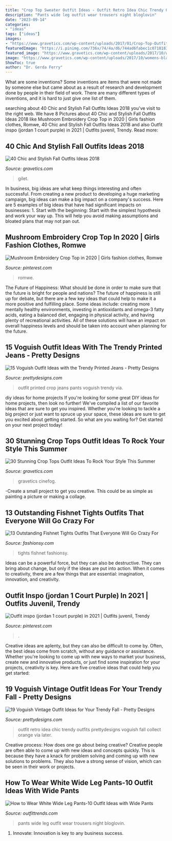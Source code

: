 ```yaml
---
title: "Crop Top Sweater Outfit Ideas - Outfit Retro Idea Chic Trendy Outfits Prettydesigns Voguish Fall Collect Orange Via Later"
description: "Pants wide leg outfit wear trousers night bloglovin"
date: "2023-09-14"
categories:
- "ideas"
tags: ["ideas"]
images:
- "https://www.gravetics.com/wp-content/uploads/2017/01/Crop-Top-Outfit-Ideas16.jpg"
featuredImage: "https://i.pinimg.com/736x/74/4a/d6/744ad6fabec1c0718183a32c620fb1c1.jpg"
featured_image: "https://www.gravetics.com/wp-content/uploads/2017/10/womens-black-gilet.jpg"
image: "https://www.gravetics.com/wp-content/uploads/2017/10/womens-black-gilet.jpg"
ShowToc: true
author: "Dr. Gerda Ferry"
---
```



What are some inventions?
Some inventions are items that were not made by someone else but came about as a result of research and development done by people in their field of work. There are many different types of inventions, and it is hard to just give one list of them.

	

		
searching about 40 Chic and Stylish Fall Outfits Ideas 2018 you've visit to the right web. We have 8 Pictures about 40 Chic and Stylish Fall Outfits Ideas 2018 like Mushroom Embroidery Crop Top in 2020 | Girls fashion clothes, Romwe, 40 Chic and Stylish Fall Outfits Ideas 2018 and also Outfit inspo (jordan 1 court purple) in 2021 | Outfits juvenil, Trendy. Read more:
		
    
## 40 Chic And Stylish Fall Outfits Ideas 2018

<img loading=lazy src="https://www.gravetics.com/wp-content/uploads/2017/10/womens-black-gilet.jpg" onerror="this.onerror=null;this.src='https://tse1.mm.bing.net/th?id=OIP.c7XTR7FoZHuVme95I8fvMgAAAA&amp;pid=15.1';" alt="40 Chic and Stylish Fall Outfits Ideas 2018">

_Source: gravetics.com_

>gilet. 

	

In business, big ideas are what keep things interesting and often successful. From creating a new product to developing a huge marketing campaign, big ideas can make a big impact on a company's success. Here are 5 examples of big ideas that have had significant impacts on businesses: 1. Start with the beginning: Start with the simplest hypothesis and work your way up. This will help you avoid making assumptions and bloated plans that may not pan out. 
    
## Mushroom Embroidery Crop Top In 2020 | Girls Fashion Clothes, Romwe

<img loading=lazy src="https://i.pinimg.com/736x/74/4a/d6/744ad6fabec1c0718183a32c620fb1c1.jpg" onerror="this.onerror=null;this.src='https://tse2.mm.bing.net/th?id=OIP.9mhTx4k4L_cHG4K_gVO6DgHaJ3&amp;pid=15.1';" alt="Mushroom Embroidery Crop Top in 2020 | Girls fashion clothes, Romwe">

_Source: pinterest.com_

>romwe. 

	

The Future of Happiness: What should be done in order to make sure that the future is bright for people and nations?
The future of happiness is still up for debate, but there are a few key ideas that could help to make it a more positive and fulfilling place. Some ideas include: creating more mentally healthy environments, investing in antioxidants and omega-3 fatty acids, eating a balanced diet, engaging in physical activity, and having plenty of recreational activities. All of these solutions will have an impact on overall happiness levels and should be taken into account when planning for the future.

    
## 15 Voguish Outfit Ideas With The Trendy Printed Jeans - Pretty Designs

<img loading=lazy src="http://www.prettydesigns.com/wp-content/uploads/2014/07/Crop-Top-Outfit-with-Printed-Pants.jpg" onerror="this.onerror=null;this.src='https://tse2.mm.bing.net/th?id=OIP.E08g3EHUNWtkP1Ck9eeJRgHaK3&amp;pid=15.1';" alt="15 Voguish Outfit Ideas with the Trendy Printed Jeans - Pretty Designs">

_Source: prettydesigns.com_

>outfit printed crop jeans pants voguish trendy via. 

	

diy ideas for home projects
If you're looking for some great DIY ideas for home projects, then look no further! We've compiled a list of our favorite ideas that are sure to get you inspired.
Whether you're looking to tackle a big project or just want to spruce up your space, these ideas are sure to get you excited about getting started. So what are you waiting for? Get started on your next project today!

    
## 30 Stunning Crop Tops Outfit Ideas To Rock Your Style This Summer

<img loading=lazy src="https://www.gravetics.com/wp-content/uploads/2017/01/Crop-Top-Outfit-Ideas16.jpg" onerror="this.onerror=null;this.src='https://tse1.mm.bing.net/th?id=OIP.wtWknpR5Etj7HydRhd8a9AHaLH&amp;pid=15.1';" alt="30 Stunning Crop Tops Outfit Ideas To Rock Your Style This Summer">

_Source: gravetics.com_

>gravetics cinefog. 

	

-Create a small project to get you creative. This could be as simple as painting a picture or making a collage. 

    
## 13 Outstanding Fishnet Tights Outfits That Everyone Will Go Crazy For

<img loading=lazy src="https://fashionsy.com/wp-content/uploads/2017/04/fishnet-tights-outfit-4-768x1152.jpg" onerror="this.onerror=null;this.src='https://tse3.mm.bing.net/th?id=OIP.8LM3B6dkJY08AhQOZLfm1AHaLH&amp;pid=15.1';" alt="13 Outstanding Fishnet Tights Outfits That Everyone Will Go Crazy For">

_Source: fashionsy.com_

>tights fishnet fashionsy. 

	

Ideas can be a powerful force, but they can also be destructive. They can bring about change, but only if the ideas are put into action. When it comes to creativity, there are a few things that are essential: imagination, innovation, and creativity.

    
## Outfit Inspo (jordan 1 Court Purple) In 2021 | Outfits Juvenil, Trendy

<img loading=lazy src="https://i.pinimg.com/736x/cb/38/ff/cb38fffa6a78ed71fb2fc10610ed39e7.jpg" onerror="this.onerror=null;this.src='https://tse4.mm.bing.net/th?id=OIP.ykzBPN439kaXoOJRUhqttAHaJ3&amp;pid=15.1';" alt="Outfit inspo (jordan 1 court purple) in 2021 | Outfits juvenil, Trendy">

_Source: pinterest.com_

>. 

	

Creative ideas are aplenty, but they can also be difficult to come by. Often, the best ideas come from scratch, without any guidance or assistance. Whether you're looking to come up with new ways to market your business, create new and innovative products, or just find some inspiration for your projects, creativity is key. Here are five creative ideas that could help you get started: 

    
## 19 Voguish Vintage Outfit Ideas For Your Trendy Fall - Pretty Designs

<img loading=lazy src="http://www.prettydesigns.com/wp-content/uploads/2014/09/Retro-chic-Outfit-Idea-for-Women.jpg" onerror="this.onerror=null;this.src='https://tse4.mm.bing.net/th?id=OIP.Itm2gHFfAIR3pZfvguUXaAHaK3&amp;pid=15.1';" alt="19 Voguish Vintage Outfit Ideas for Your Trendy Fall - Pretty Designs">

_Source: prettydesigns.com_

>outfit retro idea chic trendy outfits prettydesigns voguish fall collect orange via later. 

	

Creative process: How does one go about being creative?
Creative people are often able to come up with new ideas and concepts quickly. This is because they have a knack for problem solving and coming up with new solutions to problems. They also have a strong sense of vision, which can be seen in their work or projects.

    
## How To Wear White Wide Leg Pants-10 Outfit Ideas With Wide Pants

<img loading=lazy src="http://www.outfittrends.com/wp-content/uploads/2016/08/white-wide-leg-pants-with-black-top.jpg" onerror="this.onerror=null;this.src='https://tse2.mm.bing.net/th?id=OIP.8GR9yrIPgvgkCOSWeEycdgHaLH&amp;pid=15.1';" alt="How to Wear White Wide Leg Pants-10 Outfit Ideas with Wide Pants">

_Source: outfittrends.com_

>pants wide leg outfit wear trousers night bloglovin. 

	

1. Innovate: Innovation is key to any business success.

